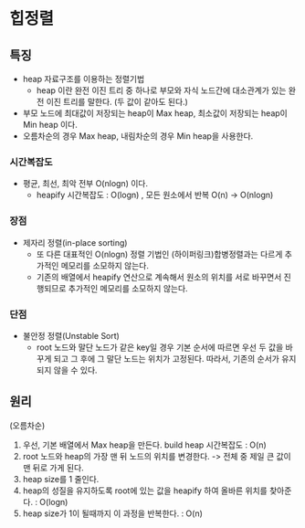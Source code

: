 # 힙정렬

## 특징

- heap 자료구조를 이용하는 정렬기법
     - heap 이란 완전 이진 트리 중 하나로 부모와 자식 노드간에 대소관계가 있는 완전 이진 트리를 말한다. (두 값이 같아도 된다.)
- 부모 노드에 최대값이 저장되는 heap이 Max heap, 최소값이 저장되는 heap이 Min heap 이다.
- 오름차순의 경우 Max heap, 내림차순의 경우 Min heap을 사용한다.



### 시간복잡도

- 평균, 최선, 최악 전부 O(nlogn) 이다.
    - heapify 시간복잡도 : O(logn) , 모든 원소에서 반복 O(n)  -> O(nlogn)


### 장점

- 제자리 정렬(in-place sorting)
  - 또 다른 대표적인 O(nlogn) 정렬 기법인 (하이퍼링크)합병정렬과는 다르게 추가적인 메모리를 소모하지 않는다.
  - 기존의 배열에서 heapify 연산으로 계속해서 원소의 위치를 서로 바꾸면서 진행되므로 추가적인 메모리를 소모하지 않는다.



### 단점

- 불안정 정렬(Unstable Sort)
   - root 노드와 말단 노드가 같은 key일 경우 기본 순서에 따르면 우선 두 값을 바꾸게 되고 그 후에 그 말단 노드는 위치가 고정된다. 따라서, 기존의 순서가 유지되지 않을 수 있다.
   



## 원리

(오름차순)
1. 우선, 기본 배열에서 Max heap을 만든다. build heap 시간복잡도 : O(n)
2. root 노드와 heap의 가장 맨 뒤 노드의 위치를 변경한다.  -> 전체 중 제일 큰 값이 맨 뒤로 가게 된다.
3. heap size를 1 줄인다.
4. heap의 성질을 유지하도록 root에 있는 값을 heapify 하여 올바른 위치를 찾아준다. : O(logn)
5. heap size가 1이 될때까지 이 과정을 반복한다. : O(n)




## 

